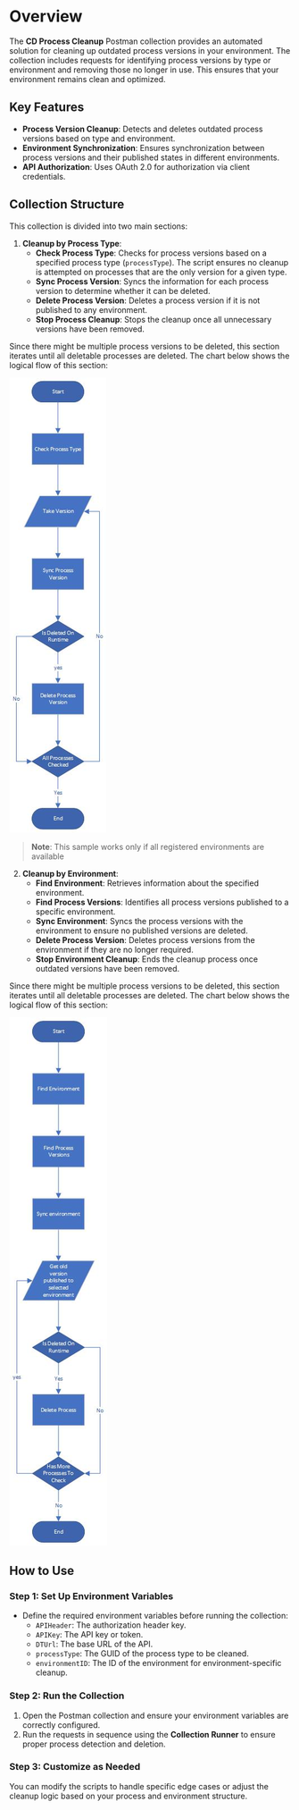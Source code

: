 
# Overview

The **CD Process Cleanup** Postman collection provides an automated solution for cleaning up outdated process versions in your environment. The collection includes requests for identifying process versions by type or environment and removing those no longer in use. This ensures that your environment remains clean and optimized.

## Key Features
- **Process Version Cleanup**: Detects and deletes outdated process versions based on type and environment.
- **Environment Synchronization**: Ensures synchronization between process versions and their published states in different environments.
- **API Authorization**: Uses OAuth 2.0 for authorization via client credentials.

## Collection Structure

This collection is divided into two main sections:

1. **Cleanup by Process Type**:
    - **Check Process Type**: Checks for process versions based on a specified process type (`processType`). The script ensures no cleanup is attempted on processes that are the only version for a given type.
    - **Sync Process Version**: Syncs the information for each process version to determine whether it can be deleted.
    - **Delete Process Version**: Deletes a process version if it is not published to any environment.
    - **Stop Process Cleanup**: Stops the cleanup once all unnecessary versions have been removed.

Since there might be multiple process versions to be deleted, this section iterates until all deletable processes are deleted. 
The chart below shows the logical flow of this section:

![Cleanup By Process Type](./../resources/Cleanup_by_Type.jpg)

> **Note**: This sample works only if all registered environments are available 

2. **Cleanup by Environment**:
    - **Find Environment**: Retrieves information about the specified environment.
    - **Find Process Versions**: Identifies all process versions published to a specific environment.
    - **Sync Environment**: Syncs the process versions with the environment to ensure no published versions are deleted.
    - **Delete Process Version**: Deletes process versions from the environment if they are no longer required.
    - **Stop Environment Cleanup**: Ends the cleanup process once outdated versions have been removed.

Since there might be multiple process versions to be deleted, this section iterates until all deletable processes are deleted. 
The chart below shows the logical flow of this section:

![Cleanup By Environment](./../resources/Cleanup_by_Environment.jpg)

## How to Use

### Step 1: Set Up Environment Variables
- Define the required environment variables before running the collection:
  - `APIHeader`: The authorization header key.
  - `APIKey`: The API key or token.
  - `DTUrl`: The base URL of the API.
  - `processType`: The GUID of the process type to be cleaned.
  - `environmentID`: The ID of the environment for environment-specific cleanup.

### Step 2: Run the Collection
1. Open the Postman collection and ensure your environment variables are correctly configured.
2. Run the requests in sequence using the **Collection Runner** to ensure proper process detection and deletion.

### Step 3: Customize as Needed
You can modify the scripts to handle specific edge cases or adjust the cleanup logic based on your process and environment structure.
